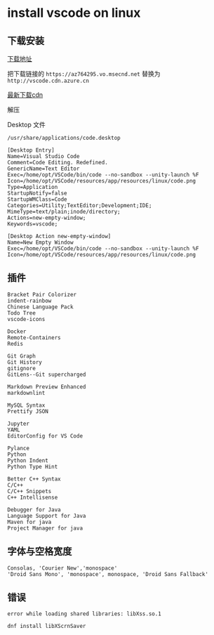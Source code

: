# install vscode on linux

## 下载安装

[下载地址](https://code.visualstudio.com/Download)

把下载链接的 `https://az764295.vo.msecnd.net` 替换为 `http://vscode.cdn.azure.cn`

[最新下载cdn](http://vscode.cdn.azure.cn/stable/c3f126316369cd610563c75b1b1725e0679adfb3/code-stable-x64-1626303100.tar.gz)

解压

Desktop 文件

`/usr/share/applications/code.desktop`

```text
[Desktop Entry]
Name=Visual Studio Code
Comment=Code Editing. Redefined.
GenericName=Text Editor
Exec=/home/opt/VSCode/bin/code --no-sandbox --unity-launch %F
Icon=/home/opt/VSCode/resources/app/resources/linux/code.png
Type=Application
StartupNotify=false
StartupWMClass=Code
Categories=Utility;TextEditor;Development;IDE;
MimeType=text/plain;inode/directory;
Actions=new-empty-window;
Keywords=vscode;

[Desktop Action new-empty-window]
Name=New Empty Window
Exec=/home/opt/VSCode/bin/code --no-sandbox --unity-launch %F
Icon=/home/opt/VSCode/resources/app/resources/linux/code.png
```

## 插件

```text
Bracket Pair Colorizer
indent-rainbow
Chinese Language Pack
Todo Tree
vscode-icons

Docker
Remote-Containers
Redis

Git Graph
Git History
gitignore
GitLens--Git supercharged

Markdown Preview Enhanced
markdownlint

MySQL Syntax
Prettify JSON

Jupyter
YAML
EditorConfig for VS Code

Pylance
Python
Python Indent
Python Type Hint

Better C++ Syntax
C/C++
C/C++ Snippets
C++ Intellisense

Debugger for Java
Language Support for Java
Maven for java
Project Manager for java
```

## 字体与空格宽度

```text
Consolas, 'Courier New','monospace'
'Droid Sans Mono', 'monospace', monospace, 'Droid Sans Fallback'
```

## 错误

```text
error while loading shared libraries: libXss.so.1
```

```bash
dnf install libXScrnSaver
```
